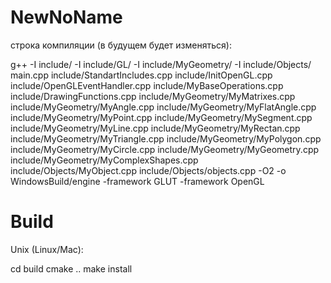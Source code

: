 # NewNoName

строка компиляции (в будущем будет изменяться):

g++ -I include/ -I include/GL/ -I include/MyGeometry/ -I include/Objects/ main.cpp include/StandartIncludes.cpp include/InitOpenGL.cpp include/OpenGLEventHandler.cpp include/MyBaseOperations.cpp include/DrawingFunctions.cpp include/MyGeometry/MyMatrixes.cpp include/MyGeometry/MyAngle.cpp include/MyGeometry/MyFlatAngle.cpp include/MyGeometry/MyPoint.cpp include/MyGeometry/MySegment.cpp include/MyGeometry/MyLine.cpp include/MyGeometry/MyRectan.cpp include/MyGeometry/MyTriangle.cpp include/MyGeometry/MyPolygon.cpp include/MyGeometry/MyCircle.cpp include/MyGeometry/MyGeometry.cpp include/MyGeometry/MyComplexShapes.cpp include/Objects/MyObject.cpp include/Objects/objects.cpp -O2 -o WindowsBuild/engine -framework GLUT -framework OpenGL

# Build

Unix (Linux/Mac):

cd build
cmake ..
make install
